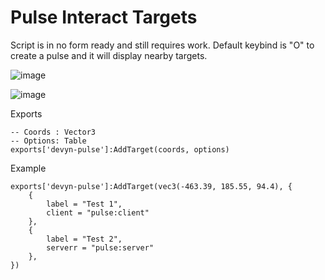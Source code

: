 # Pulse Interact Targets
Script is in no form ready and still requires work.
Default keybind is "O" to create a pulse and it will display nearby targets.

![image](https://github.com/darktrovx/devyn-pulse/assets/7463741/e61f2552-779e-44c0-8f5d-c1c61cfec7f4)

![image](https://github.com/darktrovx/devyn-pulse/assets/7463741/ab5aba70-21d9-4b50-b93f-cbd09236e19f)



Exports
```
-- Coords : Vector3
-- Options: Table
exports['devyn-pulse']:AddTarget(coords, options)
```

Example
```
exports['devyn-pulse']:AddTarget(vec3(-463.39, 185.55, 94.4), {
    {
        label = "Test 1",
        client = "pulse:client"
    },
    {
        label = "Test 2",
        serverr = "pulse:server"
    },
})
```
